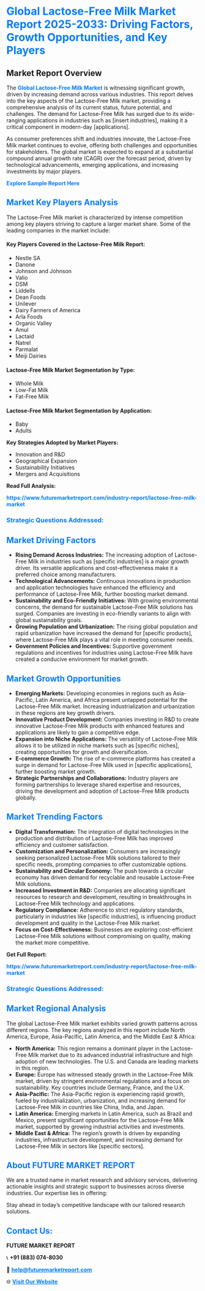<h1 style="color: #007BFF;">Global Lactose-Free Milk Market Report 2025-2033: Driving Factors, Growth Opportunities, and Key Players</h1>

<section id="overview">
<h2>Market Report Overview</h2>
<p>The <a href="https://www.futuremarketreport.com/industry-report/lactose-free-milk-market" style="color: #007BFF; text-decoration: none;"><strong>Global Lactose-Free Milk Market</strong></a> is witnessing significant growth, driven by increasing demand across various industries. This report delves into the key aspects of the Lactose-Free Milk market, providing a comprehensive analysis of its current status, future potential, and challenges. The demand for Lactose-Free Milk has surged due to its wide-ranging applications in industries such as [insert industries], making it a critical component in modern-day [applications].</p>
<p>As consumer preferences shift and industries innovate, the Lactose-Free Milk market continues to evolve, offering both challenges and opportunities for stakeholders. The global market is expected to expand at a substantial compound annual growth rate (CAGR) over the forecast period, driven by technological advancements, emerging applications, and increasing investments by major players.</p>
</section>

<section id="overview">
<p><a href="https://www.futuremarketreport.com/request-sample/reportId=27484" style="color: #007BFF; text-decoration: none;"><strong>Explore Sample Report Here</strong></a></p>
</section>

<section id="key-players">
<h2 style="color: #007BFF;">Market Key Players Analysis</h2>
<p>The Lactose-Free Milk market is characterized by intense competition among key players striving to capture a larger market share. Some of the leading companies in the market include:</p>
<h4>Key Players Covered in the Lactose-Free Milk Report:</h4>
<ul><li>Nestle SA</li><li>Danone</li><li>Johnson and Johnson</li><li>Valio</li><li>DSM</li><li>Liddells</li><li>Dean Foods</li><li>Unilever</li><li>Dairy Farmers of America</li><li>Arla Foods</li><li>Organic Valley</li><li>Amul</li><li>Lactaid</li><li>Natrel</li><li>Parmalat</li><li>Meiji Dairies</li></ul>
<h4>Lactose-Free Milk Market Segmentation by Type:</h4>
<ul><li>Whole Milk</li><li>Low-Fat Milk</li><li>Fat-Free Milk</li></ul>

<h4>Lactose-Free Milk Market Segmentation by Application:</h4>
<ul><li>Baby</li><li>Adults</li></ul>
<p><strong>Key Strategies Adopted by Market Players:</strong></p>
<ul>
<li>Innovation and R&D</li>
<li>Geographical Expansion</li>
<li>Sustainability Initiatives</li>
<li>Mergers and Acquisitions</li>
</ul>
</section>

<section>
<p><strong>Read Full Analysis: </strong></p><a href="https://www.futuremarketreport.com/industry-report/lactose-free-milk-market" style="color: #007BFF; text-decoration: none;"><strong>https://www.futuremarketreport.com/industry-report/lactose-free-milk-market</strong></a>
<h3 style="color: #007BFF;">Strategic Questions Addressed:</h3>
</section>

<section id="driving-factors">
<h2 style="color: #007BFF;">Market Driving Factors</h2>
<ul>
<li><strong>Rising Demand Across Industries:</strong> The increasing adoption of Lactose-Free Milk in industries such as [specific industries] is a major growth driver. Its versatile applications and cost-effectiveness make it a preferred choice among manufacturers.</li>
<li><strong>Technological Advancements:</strong> Continuous innovations in production and application technologies have enhanced the efficiency and performance of Lactose-Free Milk, further boosting market demand.</li>
<li><strong>Sustainability and Eco-Friendly Initiatives:</strong> With growing environmental concerns, the demand for sustainable Lactose-Free Milk solutions has surged. Companies are investing in eco-friendly variants to align with global sustainability goals.</li>
<li><strong>Growing Population and Urbanization:</strong> The rising global population and rapid urbanization have increased the demand for [specific products], where Lactose-Free Milk plays a vital role in meeting consumer needs.</li>
<li><strong>Government Policies and Incentives:</strong> Supportive government regulations and incentives for industries using Lactose-Free Milk have created a conducive environment for market growth.</li>
</ul>
</section>

<section id="growth-opportunities">
<h2 style="color: #007BFF;">Market Growth Opportunities</h2>
<ul>
<li><strong>Emerging Markets:</strong> Developing economies in regions such as Asia-Pacific, Latin America, and Africa present untapped potential for the Lactose-Free Milk market. Increasing industrialization and urbanization in these regions are key growth drivers.</li>
<li><strong>Innovative Product Development:</strong> Companies investing in R&D to create innovative Lactose-Free Milk products with enhanced features and applications are likely to gain a competitive edge.</li>
<li><strong>Expansion into Niche Applications:</strong> The versatility of Lactose-Free Milk allows it to be utilized in niche markets such as [specific niches], creating opportunities for growth and diversification.</li>
<li><strong>E-commerce Growth:</strong> The rise of e-commerce platforms has created a surge in demand for Lactose-Free Milk used in [specific applications], further boosting market growth.</li>
<li><strong>Strategic Partnerships and Collaborations:</strong> Industry players are forming partnerships to leverage shared expertise and resources, driving the development and adoption of Lactose-Free Milk products globally.</li>
</ul>
</section>

<section id="trending-factors">
<h2 style="color: #007BFF;">Market Trending Factors</h2>
<ul>
<li><strong>Digital Transformation:</strong> The integration of digital technologies in the production and distribution of Lactose-Free Milk has improved efficiency and customer satisfaction.</li>
<li><strong>Customization and Personalization:</strong> Consumers are increasingly seeking personalized Lactose-Free Milk solutions tailored to their specific needs, prompting companies to offer customizable options.</li>
<li><strong>Sustainability and Circular Economy:</strong> The push towards a circular economy has driven demand for recyclable and reusable Lactose-Free Milk solutions.</li>
<li><strong>Increased Investment in R&D:</strong> Companies are allocating significant resources to research and development, resulting in breakthroughs in Lactose-Free Milk technology and applications.</li>
<li><strong>Regulatory Compliance:</strong> Adherence to strict regulatory standards, particularly in industries like [specific industries], is influencing product development and quality in the Lactose-Free Milk market.</li>
<li><strong>Focus on Cost-Effectiveness:</strong> Businesses are exploring cost-efficient Lactose-Free Milk solutions without compromising on quality, making the market more competitive.</li>
</ul>
</section>

<section>
<p><strong>Get Full Report: </strong></p><a href="https://www.futuremarketreport.com/industry-report/lactose-free-milk-market" style="color: #007BFF; text-decoration: none;"><strong>https://www.futuremarketreport.com/industry-report/lactose-free-milk-market</strong></a>
<h3 style="color: #007BFF;">Strategic Questions Addressed:</h3>
</section>


<section id="regional-analysis">
<h2 style="color: #007BFF;">Market Regional Analysis</h2>
<p>The global Lactose-Free Milk market exhibits varied growth patterns across different regions. The key regions analyzed in this report include North America, Europe, Asia-Pacific, Latin America, and the Middle East & Africa:</p>
<ul>
<li><strong>North America:</strong> This region remains a dominant player in the Lactose-Free Milk market due to its advanced industrial infrastructure and high adoption of new technologies. The U.S. and Canada are leading markets in this region.</li>
<li><strong>Europe:</strong> Europe has witnessed steady growth in the Lactose-Free Milk market, driven by stringent environmental regulations and a focus on sustainability. Key countries include Germany, France, and the U.K.</li>
<li><strong>Asia-Pacific:</strong> The Asia-Pacific region is experiencing rapid growth, fueled by industrialization, urbanization, and increasing demand for Lactose-Free Milk in countries like China, India, and Japan.</li>
<li><strong>Latin America:</strong> Emerging markets in Latin America, such as Brazil and Mexico, present significant opportunities for the Lactose-Free Milk market, supported by growing industrial activities and investments.</li>
<li><strong>Middle East & Africa:</strong> The region’s growth is driven by expanding industries, infrastructure development, and increasing demand for Lactose-Free Milk in sectors like [specific sectors].</li>
</ul>
</section>

<footer>
<h2 style="color: #007BFF;">About FUTURE MARKET REPORT</h2>
<p>We are a trusted name in market research and advisory services, delivering actionable insights and strategic support to businesses across diverse industries. Our expertise lies in offering:</p>

<p>Stay ahead in today’s competitive landscape with our tailored research solutions.</p>

<h2 style="color: #007BFF;">Contact Us:</h2>
<p><strong>FUTURE MARKET REPORT</strong></p>
<p>📞 <strong>+91 (883) 074-8030</strong></p>
<p>📧 <strong><a href="mailto:help@futuremarketreport.com" style="color: #007BFF;">help@futuremarketreport.com</a></strong></p>
<p>🌐 <strong><a href="https://www.futuremarketreport.com/" style="color: #007BFF;">Visit Our Website</a></strong></p>
</footer>